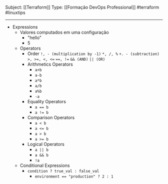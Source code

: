 Subject: [[Terraform]] 
Type: [[Formação DevOps Professional]]  #terraform #linuxtips

---
- Expressions
	- Valores computados em uma configuração
		- "hello"
		- 5
	- Operators
		- Order
			```!, - (multiplication by -1)```
			```*, /, %```
			```+. - (subtraction)```
			```>, >=, <, <=```
			```==, !=```
			```&& (AND)```
			```|| (OR)```
		- Arithmetics Operators 
			- `a+b`
			- `a-b`
			- `a*b`
			- `a/b`
			- `a%b`
			- `-a`
		- Equality Operators
			- `a == b`
			- `a != b`
		- Comparison Operators
			- `a < b`
			- `a <= b`
			- `a > b`
			- `a >= b`
		- Logical Operators
			- `a || b`
			- `a && b`
			- `!a`
	- Conditional Expressions
		- `condition ? true_val : false_val`
			-  `environment == "production" ? 2 : 1`